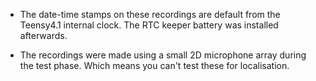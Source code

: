 - The date-time stamps on these recordings are default from the Teensy4.1 internal clock. The RTC keeper battery was installed afterwards.

- The recordings were made using a small 2D microphone array during the test phase. Which means you can't test these for localisation.
